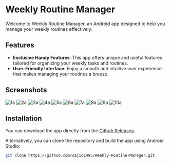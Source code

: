 # Weekly Routine Manager

Welcome to Weekly Routine Manager, an Android app designed to help you manage your weekly routines effectively.

## Features
- **Exclusive Handy Features**: This app offers unique and useful features tailored for organizing your weekly tasks and routines.
- **User-Friendly Interface**: Enjoy a smooth and intuitive user experience that makes managing your routines a breeze.

## Screenshots
![1a](https://github.com/sajid1495/Weekly-Routine-Manager/assets/92239555/d0ef1faf-9346-4916-8bc9-673bd0ebb66d)
![2a](https://github.com/sajid1495/Weekly-Routine-Manager/assets/92239555/44cd0135-3d89-4c29-8e4c-f3397dc1bff0)
![3a](https://github.com/sajid1495/Weekly-Routine-Manager/assets/92239555/48ecdf9c-76f1-4153-b1d1-8fa8c16ec655)
![4a](https://github.com/sajid1495/Weekly-Routine-Manager/assets/92239555/9a23f362-2e30-49e0-a8c2-193374f98550)
![5a](https://github.com/sajid1495/Weekly-Routine-Manager/assets/92239555/c3368860-3e4b-4659-940c-fe704510de2d)
![6a](https://github.com/sajid1495/Weekly-Routine-Manager/assets/92239555/4675e38a-dbd5-4a75-9171-eee12053c05f)
![7a](https://github.com/sajid1495/Weekly-Routine-Manager/assets/92239555/6fc776e0-13a1-49b7-a49b-28ffd63cfb6d)
![8a](https://github.com/sajid1495/Weekly-Routine-Manager/assets/92239555/e9b935c8-fcf2-4402-ad2f-235dc59bf031)
![9a](https://github.com/sajid1495/Weekly-Routine-Manager/assets/92239555/216d2048-5a68-4e27-aae8-7e78931df3dc)
![10a](https://github.com/sajid1495/Weekly-Routine-Manager/assets/92239555/e2b27470-3b4a-4d09-b22c-4912b0cc6e9e)


## Installation
You can download the app directly from the [Github Releasea](https://github.com/sajid1495/Weekly-Routine-Manager/releases).

Alternatively, you can clone the repository and build the app using Android Studio:

```bash
git clone https://github.com/sajid1495/Weekly-Routine-Manager.git
